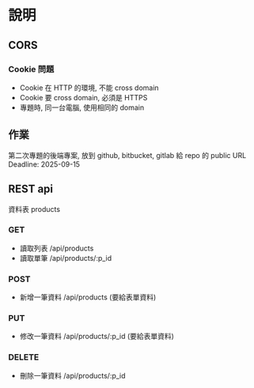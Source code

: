 # 說明


## CORS

### Cookie 問題

- Cookie 在 HTTP 的環境, 不能 cross domain
- Cookie 要 cross domain, 必須是 HTTPS
- 專題時, 同一台電腦, 使用相同的 domain

## 作業

第二次專題的後端專案, 放到 github, bitbucket, gitlab
給 repo 的 public URL
Deadline: 2025-09-15

## REST api

資料表 products

### GET

  - 讀取列表 /api/products
  - 讀取單筆 /api/products/:p_id

### POST

  - 新增一筆資料 /api/products (要給表單資料)

### PUT

  - 修改一筆資料 /api/products/:p_id (要給表單資料)

### DELETE

  - 刪除一筆資料 /api/products/:p_id
